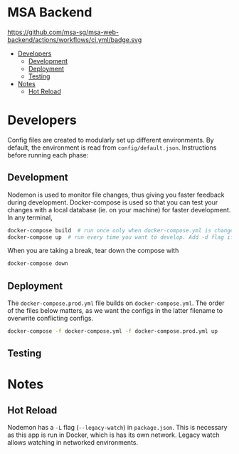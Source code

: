 <h1>MSA Backend</h1>

https://github.com/msa-sg/msa-web-backend/actions/workflows/ci.yml/badge.svg

- [Developers](#developers)
  - [Development](#development)
  - [Deployment](#deployment)
  - [Testing](#testing)
- [Notes](#notes)
  - [Hot Reload](#hot-reload)


# Developers
Config files are created to modularly set up different environments. By default, the environment is read from `config/default.json`. Instructions before running each phase:

## Development
Nodemon is used to monitor file changes, thus giving you faster feedback during development. Docker-compose is used so that you can test your changes with a local database (ie. on your machine) for faster development. In any terminal,
```bash
docker-compose build  # run once only when docker-compose.yml is changed
docker-compose up  # run every time you want to develop. Add -d flag if you want to see the output in Docker desktop's window
```

When you are taking a break, tear down the compose with
```bash
docker-compose down
```

## Deployment
The `docker-compose.prod.yml` file builds on `docker-compose.yml`. The order of the files below matters, as we want the configs in the latter filename to overwrite conflicting configs.
```bash
docker-compose -f docker-compose.yml -f docker-compose.prod.yml up
```

## Testing


# Notes
## Hot Reload
Nodemon has a `-L` flag (`--legacy-watch`) in `package.json`. This is necessary as this app is run in Docker, which is has its own network. Legacy watch allows watching in networked environments.
